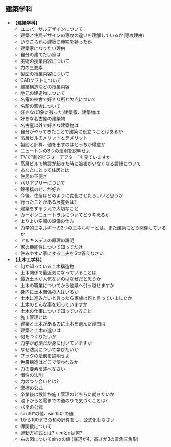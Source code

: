 ## 建築学科

*   **【建築学科】**
    *   ユニバーサルデザインについて
    *   建築と住居デザインの専攻の違いを理解しているか(専攻理由)
    *   いつごろから建築に興味を持ったか
    *   建築家になりたい理由
    *   自分の建てたい家は
    *   美術の授業内容について
    *   力の三要素
    *   製図の授業内容について
    *   CADソフトについて
    *   建築構造などの授業内容
    *   地元の建造物について
    *   名電の校舎で好きな所と欠点について
    *   名駅の駅舎について
    *   好きな(印象に残った)建築家、建築物は
    *   好きな名古屋の建築物
    *   名古屋以外で好きな建築物は
    *   自分がやってきたことで建築に役立つことはあるか
    *   高層ビルのメリットとデメリット
    *   製図と計算、値を出すのはどっちが得意か
    *   ニュートンの3つの法則を説明せよ
    *   TVで”劇的ビフォーアフター”を見ていますか
    *   高層ビルで地震が起きた時に被害が少なくなる設計について
    *   あなたにとって住居とは
    *   住居の不便さ
    *   バリアフリーについて
    *   錦帯橋のどこが好き
    *   今後、住居はどのように変化させたらいいと思うか
    *   行ったことがある展覧会は?
    *   建築をするうえで大切なこと
    *   カーボンニュートラルについてどう考えるか
    *   よりよい空調の設備の仕方
    *   力学的エネルギーの2つのエネルギーとは。また建築にどう関係しているか
    *   アルキメデスの原理の説明
    *   家の機能性について知ってだけ
    *   住みやすい家にする工夫を5つ答えなさい
*   **【土木工学科】**
    *   何か知っている土木構造物
    *   土木関係で最近気になっていることは
    *   最近土木が人気ないのはなぜだと思うか
    *   土木の職業についてから他県へ引っ越せますか
    *   身内に土木関係の人はいるか
    *   土木に進みたいと言ったら家族は何と言っていましたか
    *   土木のどんな事を知っていますか
    *   土木の仕事について知っていること
    *   施工管理とは
    *   建築と土木があるのに土木を選んだ理由は
    *   建築と土木の違いは
    *   何をつくりたいか
    *   力学が必須だが身に付いていますか
    *   なぜ防災について学びたいか
    *   フックの法則を説明せよ
    *   免震構造はどこで使われるか
    *   力の要素を述べなさい
    *   慣性の法則
    *   力のつり合いとは?
    *   摩擦の公式
    *   卒業後は設計か施工管理のどちらに就きたいか
    *   池下から名電までの道のりで気づくことは?
    *   バネの公式
    *   $\sin{30°}$の値、$\sin{150°}$の値
    *   1から100までの和の計算をし、公式化しなさい
    *   導関数について
    *   運動方程式とは? ←$m$と$a$は何?
    *   右の図について$\sin{\alpha}$の値 (底辺が4、高さが3の直角三角形)

